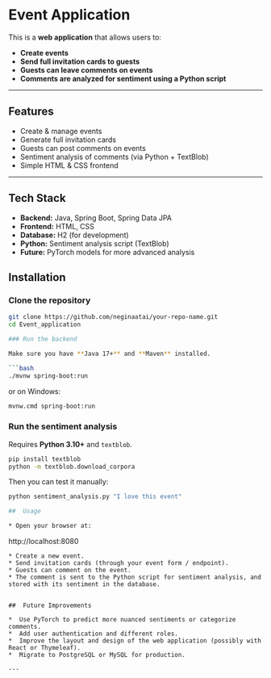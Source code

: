 #  Event Application

This is a **web application** that allows users to:

* **Create events**
* **Send full invitation cards to guests**
* **Guests can leave comments on events**
* **Comments are analyzed for sentiment using a Python script**

---

## Features

* Create & manage events
* Generate full invitation cards
* Guests can post comments on events
* Sentiment analysis of comments (via Python + TextBlob)
* Simple HTML & CSS frontend

---

##  Tech Stack

* **Backend:** Java, Spring Boot, Spring Data JPA
* **Frontend:** HTML, CSS
* **Database:** H2 (for development)
* **Python:** Sentiment analysis script (TextBlob)
* **Future:** PyTorch models for more advanced analysis


##  Installation

### Clone the repository

```bash
git clone https://github.com/neginaatai/your-repo-name.git
cd Event_application 

### Run the backend

Make sure you have **Java 17+** and **Maven** installed.

```bash
./mvnw spring-boot:run
```

or on Windows:

```bash
mvnw.cmd spring-boot:run
```

### Run the sentiment analysis

Requires **Python 3.10+** and `textblob`.

```bash
pip install textblob
python -m textblob.download_corpora
```

Then you can test it manually:

```bash
python sentiment_analysis.py "I love this event"

##  Usage

* Open your browser at:

  ```
  http://localhost:8080
  ```
* Create a new event.
* Send invitation cards (through your event form / endpoint).
* Guests can comment on the event.
* The comment is sent to the Python script for sentiment analysis, and stored with its sentiment in the database.


##  Future Improvements

*  Use PyTorch to predict more nuanced sentiments or categorize comments.
*  Add user authentication and different roles.
*  Improve the layout and design of the web application (possibly with React or Thymeleaf).
*  Migrate to PostgreSQL or MySQL for production.

---


